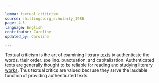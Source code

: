 ```yaml
---

lemma: textual criticism
source: shillingsburg_scholarly_1986
page: 4-5
language: English
contributor: Caroline
updated_by: Caroline

---
```


Textual criticism is the art of examining literary [texts](text.html) to authenticate the words, their order, spelling, [punctuation](punctuation.html), and [capitalization](capitalization.html). Authenticated texts are generally thought to be reliable for reading and studying literary [works](work.html). Thus textual critics are valued because they serve the laudable function of providing authenticated texts.
